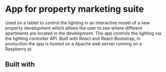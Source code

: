 # App for property marketing suite

Used on a tablet to control the lighting in an interactive model of a new 
property development which allows the user to see where different apartments are located
in the development. The app controls the lighting via the lighting controller API. Built
with React and React-Bootstrap, in production the app is hosted on a Apache web server
running on a Raspberry pi.

## Built with 




